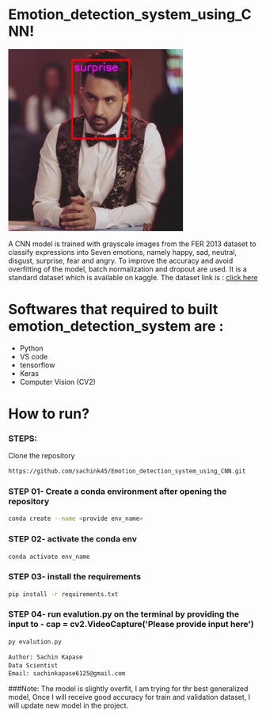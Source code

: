 # Emotion_detection_system_using_CNN!

<img src="images/img2.png" alt="Result :" width="70%">

A CNN model is trained with grayscale images from the FER 2013 dataset to classify expressions into Seven emotions, namely happy, sad, neutral, disgust, surprise, fear and angry. To improve the accuracy and avoid overfitting of the model, batch normalization and dropout are used. It is a standard dataset which is available on kaggle.
The dataset link is : [click here](https://www.kaggle.com/datasets/msambare/fer2013)

# Softwares that required to built emotion_detection_system are :
- Python
- VS code
- tensorflow
- Keras
- Computer Vision (CV2)


# How to run?
### STEPS:

Clone the repository

```bash
https://github.com/sachink45/Emotion_detection_system_using_CNN.git
```
### STEP 01- Create a conda environment after opening the repository
```bash
conda create --name <provide env_name>
```

### STEP 02- activate the conda env
```bash
conda activate env_name
```

### STEP 03- install the requirements
```bash
pip install -r requirements.txt
```

### STEP 04- run evalution.py on the terminal by providing the input to - cap = cv2.VideoCapture('Please provide input here')
```bash
py evalution.py
```


```bash
Author: Sachin Kapase
Data Scientist
Email: sachinkapase6125@gmail.com

```

###Note: The model is slightly overfit, I am trying for thr best generalized model, Once I will receive good accuracy for train and validation dataset, I will update 
new model in the project.
